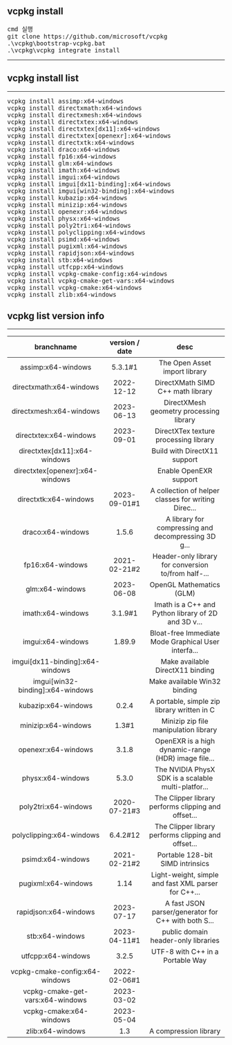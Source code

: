 
## vcpkg install 
<pre>
cmd 실행
git clone https://github.com/microsoft/vcpkg
.\vcpkg\bootstrap-vcpkg.bat
.\vcpkg\vcpkg integrate install
</pre>
-------------
## vcpkg install list
-------------
<pre>
vcpkg install assimp:x64-windows                                
vcpkg install directxmath:x64-windows                           
vcpkg install directxmesh:x64-windows                           
vcpkg install directxtex:x64-windows                            
vcpkg install directxtex[dx11]:x64-windows                      
vcpkg install directxtex[openexr]:x64-windows                   
vcpkg install directxtk:x64-windows                             
vcpkg install draco:x64-windows                                 
vcpkg install fp16:x64-windows                                  
vcpkg install glm:x64-windows                                   
vcpkg install imath:x64-windows                                 
vcpkg install imgui:x64-windows                                 
vcpkg install imgui[dx11-binding]:x64-windows                   
vcpkg install imgui[win32-binding]:x64-windows                  
vcpkg install kubazip:x64-windows                               
vcpkg install minizip:x64-windows                               
vcpkg install openexr:x64-windows                               
vcpkg install physx:x64-windows                                 
vcpkg install poly2tri:x64-windows                              
vcpkg install polyclipping:x64-windows                          
vcpkg install psimd:x64-windows                                 
vcpkg install pugixml:x64-windows                               
vcpkg install rapidjson:x64-windows                             
vcpkg install stb:x64-windows                                   
vcpkg install utfcpp:x64-windows                                
vcpkg install vcpkg-cmake-config:x64-windows                    
vcpkg install vcpkg-cmake-get-vars:x64-windows                  
vcpkg install vcpkg-cmake:x64-windows                           
vcpkg install zlib:x64-windows                               
</pre>
## vcpkg list version info
-------------
| branchname | version / date |  desc | 
|:------:|:---:|:---:|
|assimp:x64-windows                               |5.3.1#1            | The Open Asset import library|
|directxmath:x64-windows                          |2022-12-12         | DirectXMath SIMD C++ math library|
|directxmesh:x64-windows                          |2023-06-13         | DirectXMesh geometry processing library|
|directxtex:x64-windows                           |2023-09-01         | DirectXTex texture processing library|
|directxtex[dx11]:x64-windows                     |                   | Build with DirectX11 support|
|directxtex[openexr]:x64-windows                  |                   | Enable OpenEXR support|
|directxtk:x64-windows                            |2023-09-01#1       | A collection of helper classes for writing Direc...|
|draco:x64-windows                                |1.5.6              | A library for compressing and decompressing 3D g...|
|fp16:x64-windows                                 |2021-02-21#2       | Header-only library for conversion to/from half-...|
|glm:x64-windows                                  |2023-06-08         | OpenGL Mathematics (GLM)|
|imath:x64-windows                                |3.1.9#1            | Imath is a C++ and Python library of 2D and 3D v...|
|imgui:x64-windows                                |1.89.9             | Bloat-free Immediate Mode Graphical User interfa...|
|imgui[dx11-binding]:x64-windows                  |                   | Make available DirectX11 binding|
|imgui[win32-binding]:x64-windows                 |                   | Make available Win32 binding|
|kubazip:x64-windows                              |0.2.4              | A portable, simple zip library written in C|
|minizip:x64-windows                              |1.3#1              | Minizip zip file manipulation library|
|openexr:x64-windows                              |3.1.8              | OpenEXR is a high dynamic-range (HDR) image file...|
|physx:x64-windows                                |5.3.0              | The NVIDIA PhysX SDK is a scalable multi-platfor...|
|poly2tri:x64-windows                             |2020-07-21#3       | The Clipper library performs clipping and offset...|
|polyclipping:x64-windows                         |6.4.2#12           | The Clipper library performs clipping and offset...|
|psimd:x64-windows                                |2021-02-21#2       | Portable 128-bit SIMD intrinsics|
|pugixml:x64-windows                              |1.14               | Light-weight, simple and fast XML parser for C++...|
|rapidjson:x64-windows                            |2023-07-17         | A fast JSON parser/generator for C++ with both S...|
|stb:x64-windows                                  |2023-04-11#1       | public domain header-only libraries|
|utfcpp:x64-windows                               |3.2.5              | UTF-8 with C++ in a Portable Way|
|vcpkg-cmake-config:x64-windows                   |2022-02-06#1       |
|vcpkg-cmake-get-vars:x64-windows                 |2023-03-02         |
|vcpkg-cmake:x64-windows                          |2023-05-04         |
|zlib:x64-windows                                 |1.3                | A compression library|

